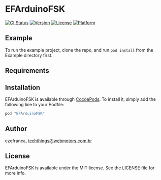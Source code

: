 # EFArduinoFSK

[![CI Status](http://img.shields.io/travis/ezefranca/EFArduinoFSK.svg?style=flat)](https://travis-ci.org/ezefranca/EFArduinoFSK)
[![Version](https://img.shields.io/cocoapods/v/EFArduinoFSK.svg?style=flat)](http://cocoapods.org/pods/EFArduinoFSK)
[![License](https://img.shields.io/cocoapods/l/EFArduinoFSK.svg?style=flat)](http://cocoapods.org/pods/EFArduinoFSK)
[![Platform](https://img.shields.io/cocoapods/p/EFArduinoFSK.svg?style=flat)](http://cocoapods.org/pods/EFArduinoFSK)

## Example

To run the example project, clone the repo, and run `pod install` from the Example directory first.

## Requirements

## Installation

EFArduinoFSK is available through [CocoaPods](http://cocoapods.org). To install
it, simply add the following line to your Podfile:

```ruby
pod "EFArduinoFSK"
```

## Author

ezefranca, techthings@webmotors.com.br

## License

EFArduinoFSK is available under the MIT license. See the LICENSE file for more info.
